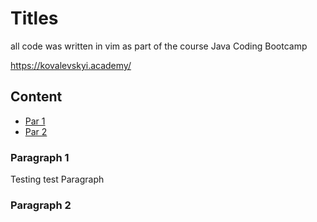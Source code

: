# Titles

all code was written in vim as part of the course  Java Coding Bootcamp

https://kovalevskyi.academy/

## Content
- [Par 1](#paragraph-1)
- [Par 2](#paragraph-2)

### Paragraph 1

Testing test Paragraph

### Paragraph 2



